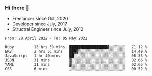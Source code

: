 ### Hi there 👋

- Freelancer since Oct, 2020
- Developer since July, 2017
- Structral Engineer since July, 2012

<!--START_SECTION:waka-->

```text
From: 28 April 2022 - To: 05 May 2022

Ruby         13 hrs 59 mins  █████████████████▓░░░░░░░   71.12 %
ERB          2 hrs 51 mins   ███▓░░░░░░░░░░░░░░░░░░░░░   14.49 %
JavaScript   1 hr 40 mins    ██░░░░░░░░░░░░░░░░░░░░░░░   08.53 %
JSON         31 mins         ▓░░░░░░░░░░░░░░░░░░░░░░░░   02.66 %
YAML         31 mins         ▓░░░░░░░░░░░░░░░░░░░░░░░░   02.65 %
CSS          6 mins          ░░░░░░░░░░░░░░░░░░░░░░░░░   00.52 %
```

<!--END_SECTION:waka-->
